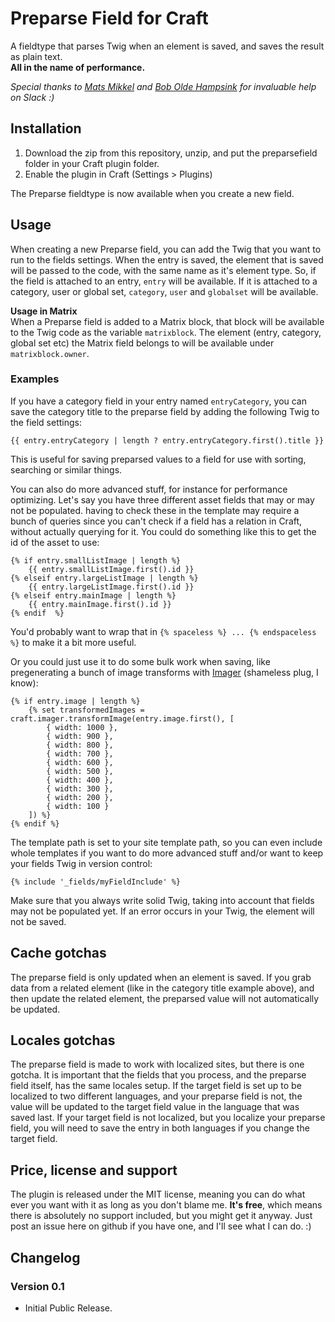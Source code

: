 Preparse Field for Craft
===

A fieldtype that parses Twig when an element is saved, and saves the result as plain text.  
**All in the name of performance.**

*Special thanks to [Mats Mikkel](https://github.com/boboldehampsink) and [Bob Olde Hampsink](https://github.com/boboldehampsink) for invaluable help on Slack :)* 

Installation
---
1. Download the zip from this repository, unzip, and put the preparsefield folder in your Craft plugin folder.
2. Enable the plugin in Craft (Settings > Plugins)

The Preparse fieldtype is now available when you create a new field. 


Usage
---
When creating a new Preparse field, you can add the Twig that you want to run to the fields settings. When the entry is 
saved, the element that is saved will be passed to the code, with the same name as it's element type. So, if the field 
is attached to an entry, `entry` will be available. If it is attached to a category, user or global set, `category`, `user`
and `globalset` will be available.  

**Usage in Matrix**  
When a Preparse field is added to a Matrix block, that block will be available to the Twig code as the variable `matrixblock`. The element (entry, category, global set etc) the Matrix field belongs to will be available under `matrixblock.owner`.  
  
### Examples  
  
If you have a category field in your entry named `entryCategory`, you can save the category title to the
preparse field by adding the following Twig to the field settings:

    {{ entry.entryCategory | length ? entry.entryCategory.first().title }}
 
This is useful for saving preparsed values to a field for use with sorting, searching or similar things.
 
You can also do more advanced stuff, for instance for performance optimizing. Let's say you have three different asset 
fields that may or may not be populated. having to check these in the template may require a bunch of queries since you 
can't check if a field has a relation in Craft, without actually querying for it. You could do something like this to 
get the id of the asset to use:

    {% if entry.smallListImage | length %}
        {{ entry.smallListImage.first().id }}
    {% elseif entry.largeListImage | length %}
        {{ entry.largeListImage.first().id }}
    {% elseif entry.mainImage | length %}
        {{ entry.mainImage.first().id }}
    {% endif  %}
 
You'd probably want to wrap that in `{% spaceless %} ... {% endspaceless %}` to make it a bit more useful.

Or you could just use it to do some bulk work when saving, like pregenerating a bunch of image transforms with 
[Imager](https://github.com/aelvan/Imager-Craft) (shameless plug, I know):

    {% if entry.image | length %}
        {% set transformedImages = craft.imager.transformImage(entry.image.first(), [
		    { width: 1000 }, 
		    { width: 900 }, 
		    { width: 800 }, 
		    { width: 700 }, 
		    { width: 600 }, 
		    { width: 500 }, 
		    { width: 400 }, 
		    { width: 300 }, 
		    { width: 200 },
		    { width: 100 }
	    ]) %}
	{% endif %}
	
The template path is set to your site template path, so you can even include whole templates if you want to do more 
advanced stuff and/or want to keep your fields Twig in version control:
 	
    {% include '_fields/myFieldInclude' %}
	
Make sure that you always write solid Twig, taking into account that fields may not be populated yet. If an error occurs
in your Twig, the element will not be saved. 
 
Cache gotchas
---
The preparse field is only updated when an element is saved. If you grab data from a related element (like in the category 
title example above), and then update the related element, the preparsed value will not automatically be updated. 

 
Locales gotchas
---
The preparse field is made to work with localized sites, but there is one gotcha. It is important that the fields that
you process, and the preparse field itself, has the same locales setup. If the target field is set up to be localized to 
two different languages, and your preparse field is not, the value will be updated to the target field value in the 
language that was saved last. If your target field is not localized, but you localize your preparse field, you will need
to save the entry in both languages if you change the target field.   


Price, license and support
---
The plugin is released under the MIT license, meaning you can do what ever you want with it as long as you don't blame 
me. **It's free**, which means there is absolutely no support included, but you might get it anyway. Just post an issue 
here on github if you have one, and I'll see what I can do. :)


Changelog
---
### Version 0.1
 - Initial Public Release.

